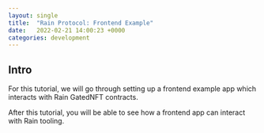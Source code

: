 ```yaml
---
layout: single
title:  "Rain Protocol: Frontend Example"
date:   2022-02-21 14:00:23 +0000
categories: development
---
```


## Intro

For this tutorial, we will go through setting up a frontend example app which interacts with Rain GatedNFT contracts.

After this tutorial, you will be able to see how a frontend app can interact with Rain tooling.




[discord]: https://discord.gg/dzYS3JSwDP
